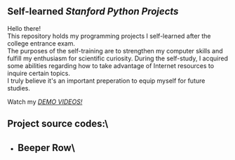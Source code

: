 ## Self-learned *Stanford Python Projects*
Hello there!\
This repository holds my programming projects I self-learned after the college entrance exam.\
The purposes of the self-training are to strengthen my computer skills and fulfill my enthusiasm for scientific curiosity. During the self-study, I acquired some abilities regarding how to take advantage of Internet resources to inquire certain topics.\
I truly believe it's an important preperation to equip myself for future studies.

Watch my *[DEMO VIDEOS!](https://youtube.com/shorts/Uo5ZSdus1xg)*

## Project source codes:\
+ Beeper Row\
  -

